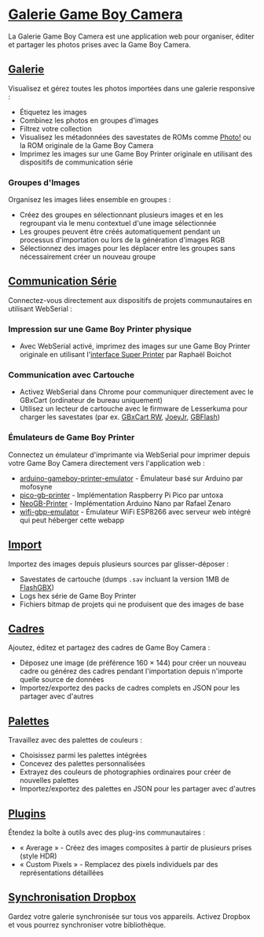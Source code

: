 # [Galerie Game Boy Camera](https://github.com/HerrZatacke/gb-printer-web)

La Galerie Game Boy Camera est une application web pour organiser, éditer et partager les photos prises avec la Game Boy Camera.

## [Galerie](/gallery)
Visualisez et gérez toutes les photos importées dans une galerie responsive :
- Étiquetez les images
- Combinez les photos en groupes d'images
- Filtrez votre collection
- Visualisez les métadonnées des savestates de ROMs comme [Photo!](https://github.com/untoxa/gb-photo) ou la ROM originale de la Game Boy Camera
- Imprimez les images sur une Game Boy Printer originale en utilisant des dispositifs de communication série

### Groupes d'Images
Organisez les images liées ensemble en groupes :
- Créez des groupes en sélectionnant plusieurs images et en les regroupant via le menu contextuel d'une image sélectionnée
- Les groupes peuvent être créés automatiquement pendant un processus d'importation ou lors de la génération d'images RGB
- Sélectionnez des images pour les déplacer entre les groupes sans nécessairement créer un nouveau groupe

## [Communication Série](/webusb)
Connectez-vous directement aux dispositifs de projets communautaires en utilisant WebSerial :

### Impression sur une Game Boy Printer physique
- Avec WebSerial activé, imprimez des images sur une Game Boy Printer originale en utilisant l'[interface Super Printer](https://github.com/Raphael-Boichot/Yet-another-PC-to-Game-Boy-Printer-interface/) par Raphaël Boichot

### Communication avec Cartouche
- Activez WebSerial dans Chrome pour communiquer directement avec le GBxCart (ordinateur de bureau uniquement)
- Utilisez un lecteur de cartouche avec le firmware de Lesserkuma pour charger les savestates (par ex. [GBxCart RW](https://www.gbxcart.com/), [JoeyJr](https://bennvenn.myshopify.com/products/usb-gb-c-cart-dumper-the-joey-jr), [GBFlash](https://github.com/simonkwng/GBFlash))

### Émulateurs de Game Boy Printer
Connectez un émulateur d'imprimante via WebSerial pour imprimer depuis votre Game Boy Camera directement vers l'application web :
- [arduino-gameboy-printer-emulator](https://github.com/mofosyne/arduino-gameboy-printer-emulator) - Émulateur basé sur Arduino par mofosyne
- [pico-gb-printer](https://github.com/untoxa/pico-gb-printer/) - Implémentation Raspberry Pi Pico par untoxa
- [NeoGB-Printer](https://github.com/zenaror/NeoGB-Printer) - Implémentation Arduino Nano par Rafael Zenaro
- [wifi-gbp-emulator](https://github.com/HerrZatacke/wifi-gbp-emulator) - Émulateur WiFi ESP8266 avec serveur web intégré qui peut héberger cette webapp

## [Import](/import)
Importez des images depuis plusieurs sources par glisser-déposer :
- Savestates de cartouche (dumps `.sav` incluant la version 1MB de [FlashGBX](https://github.com/lesserkuma/FlashGBX))
- Logs hex série de Game Boy Printer
- Fichiers bitmap de projets qui ne produisent que des images de base

## [Cadres](/frames)
Ajoutez, éditez et partagez des cadres de Game Boy Camera :
- Déposez une image (de préférence 160 × 144) pour créer un nouveau cadre ou générez des cadres pendant l'importation depuis n'importe quelle source de données
- Importez/exportez des packs de cadres complets en JSON pour les partager avec d'autres

## [Palettes](/palettes)
Travaillez avec des palettes de couleurs :
- Choisissez parmi les palettes intégrées
- Concevez des palettes personnalisées
- Extrayez des couleurs de photographies ordinaires pour créer de nouvelles palettes
- Importez/exportez des palettes en JSON pour les partager avec d'autres

## [Plugins](/settings/plugins)
Étendez la boîte à outils avec des plug-ins communautaires :
- « Average » - Créez des images composites à partir de plusieurs prises (style HDR)
- « Custom Pixels » - Remplacez des pixels individuels par des représentations détaillées

## [Synchronisation Dropbox](/settings/dropbox)
Gardez votre galerie synchronisée sur tous vos appareils. Activez Dropbox et vous pourrez synchroniser votre bibliothèque.
